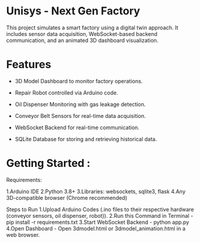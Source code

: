 # Unisys - Next Gen Factory

This project simulates a smart factory using a digital twin approach. It includes sensor data acquisition, WebSocket-based backend communication, and an animated 3D dashboard visualization.

# Features
- 3D Model Dashboard to monitor factory operations.

- Repair Robot controlled via Arduino code.

- Oil Dispenser Monitoring with gas leakage detection.

- Conveyor Belt Sensors for real-time data acquisition.

- WebSocket Backend for real-time communication.

- SQLite Database for storing and retrieving historical data.

# Getting Started : 
Requirements:

1.Arduino IDE
2.Python 3.8+
3.Libraries: websockets, sqlite3, flask 
4.Any 3D-compatible browser (Chrome recommended)

Steps to Run
1.Upload Arduino Codes (.ino files to their respective hardware (conveyor sensors, oil dispenser, robot)).
2.Run this Command in Terminal - pip install -r requirements.txt
3.Start WebSocket Backend - python app.py
4.Open Dashboard - Open 3dmodel.html or 3dmodel_animation.html in a web browser.
